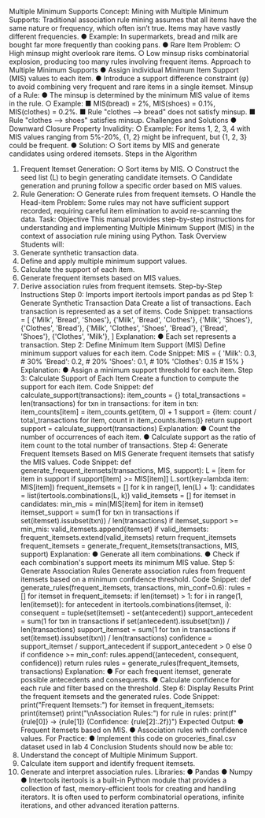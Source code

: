 Multiple Minimum Supports
Concept:
Mining with Multiple Minimum Supports:
Traditional association rule mining assumes that all items have the same nature or
frequency, which often isn’t true. Items may have vastly different frequencies.
● Example: In supermarkets, bread and milk are bought far more frequently than
cooking pans.
● Rare Item Problem:
○ High minsup might overlook rare items.
○ Low minsup risks combinatorial explosion, producing too many rules involving
frequent items.
Approach to Multiple Minimum Supports
● Assign individual Minimum Item Support (MIS) values to each item.
● Introduce a support difference constraint (φ) to avoid combining very frequent and
rare items in a single itemset.
Minsup of a Rule:
● The minsup is determined by the minimum MIS value of items in the rule.
○ Example:
■ MIS(bread) = 2%, MIS(shoes) = 0.1%, MIS(clothes) = 0.2%.
■ Rule "clothes ⟶ bread" does not satisfy minsup.
■ Rule "clothes ⟶ shoes" satisfies minsup.
Challenges and Solutions
● Downward Closure Property Invalidity:
○ Example: For items 1, 2, 3, 4 with MIS values ranging from 5%-20%, {1, 2}
might be infrequent, but {1, 2, 3} could be frequent.
● Solution:
○ Sort items by MIS and generate candidates using ordered itemsets.
Steps in the Algorithm
1. Frequent Itemset Generation:
○ Sort items by MIS.
○ Construct the seed list (L) to begin generating candidate itemsets.
○ Candidate generation and pruning follow a specific order based on MIS
values.
2. Rule Generation:
○ Generate rules from frequent itemsets.
○ Handle the Head-item Problem: Some rules may not have sufficient support
recorded, requiring careful item elimination to avoid re-scanning the data.
Task:
Objective
This manual provides step-by-step instructions for understanding and implementing
Multiple Minimum Support (MIS) in the context of association rule mining using Python.
Task Overview
Students will:
1. Generate synthetic transaction data.
2. Define and apply multiple minimum support values.
3. Calculate the support of each item.
4. Generate frequent itemsets based on MIS values.
5. Derive association rules from frequent itemsets.
Step-by-Step Instructions
Step 0: Imports
import itertools
import pandas as pd
Step 1: Generate Synthetic Transaction Data
Create a list of transactions. Each transaction is represented as a set of items.
Code Snippet:
transactions = [
{'Milk', 'Bread', 'Shoes'},
{'Milk', 'Bread', 'Clothes'},
{'Milk', 'Shoes'},
{'Clothes', 'Bread'},
{'Milk', 'Clothes', 'Shoes', 'Bread'},
{'Bread', 'Shoes'},
{'Clothes', 'Milk'},
]
Explanation:
● Each set represents a transaction.
Step 2: Define Minimum Item Support (MIS)
Define minimum support values for each item.
Code Snippet:
MIS = {
'Milk': 0.3, # 30%
'Bread': 0.2, # 20%
'Shoes': 0.1, # 10%
'Clothes': 0.15 # 15%
}
Explanation:
● Assign a minimum support threshold for each item.
Step 3: Calculate Support of Each Item
Create a function to compute the support for each item.
Code Snippet:
def calculate_support(transactions):
item_counts = {}
total_transactions = len(transactions)
for txn in transactions:
for item in txn:
item_counts[item] = item_counts.get(item, 0) + 1
support = {item: count / total_transactions for item, count in
item_counts.items()}
return support
support = calculate_support(transactions)
Explanation:
● Count the number of occurrences of each item.
● Calculate support as the ratio of item count to the total number of transactions.
Step 4: Generate Frequent Itemsets Based on MIS
Generate frequent itemsets that satisfy the MIS values.
Code Snippet:
def generate_frequent_itemsets(transactions, MIS, support):
L = [item for item in support if support[item] >= MIS[item]]
L.sort(key=lambda item: MIS[item])
frequent_itemsets = []
for k in range(1, len(L) + 1):
candidates = list(itertools.combinations(L, k))
valid_itemsets = []
for itemset in candidates:
min_mis = min(MIS[item] for item in itemset)
itemset_support = sum(1 for txn in transactions if
set(itemset).issubset(txn)) / len(transactions)
if itemset_support >= min_mis:
valid_itemsets.append(itemset)
if valid_itemsets:
frequent_itemsets.extend(valid_itemsets)
return frequent_itemsets
frequent_itemsets = generate_frequent_itemsets(transactions, MIS,
support)
Explanation:
● Generate all item combinations.
● Check if each combination's support meets its minimum MIS value.
Step 5: Generate Association Rules
Generate association rules from frequent itemsets based on a minimum confidence
threshold.
Code Snippet:
def generate_rules(frequent_itemsets, transactions, min_conf=0.6):
rules = []
for itemset in frequent_itemsets:
if len(itemset) > 1:
for i in range(1, len(itemset)):
for antecedent in itertools.combinations(itemset,
i):
consequent = tuple(set(itemset) -
set(antecedent))
support_antecedent = sum(1 for txn in
transactions if set(antecedent).issubset(txn)) / len(transactions)
support_itemset = sum(1 for txn in
transactions if set(itemset).issubset(txn)) / len(transactions)
confidence = support_itemset /
support_antecedent if support_antecedent > 0 else 0
if confidence >= min_conf:
rules.append((antecedent, consequent,
confidence))
return rules
rules = generate_rules(frequent_itemsets, transactions)
Explanation:
● For each frequent itemset, generate possible antecedents and consequents.
● Calculate confidence for each rule and filter based on the threshold.
Step 6: Display Results
Print the frequent itemsets and the generated rules.
Code Snippet:
print("Frequent Itemsets:")
for itemset in frequent_itemsets:
print(itemset)
print("\nAssociation Rules:")
for rule in rules:
print(f"{rule[0]} -> {rule[1]} (Confidence: {rule[2]:.2f})")
Expected Output:
● Frequent itemsets based on MIS.
● Association rules with confidence values.
For Practice:
● Implement this code on groceries_final.csv dataset used in lab 4
Conclusion
Students should now be able to:
1. Understand the concept of Multiple Minimum Support.
2. Calculate item support and identify frequent itemsets.
3. Generate and interpret association rules.
Libraries:
● Pandas
● Numpy
● Intertools
itertools is a built-in Python module that provides a collection of fast,
memory-efficient tools for creating and handling iterators. It is often used to perform
combinatorial operations, infinite iterations, and other advanced iteration patterns.
